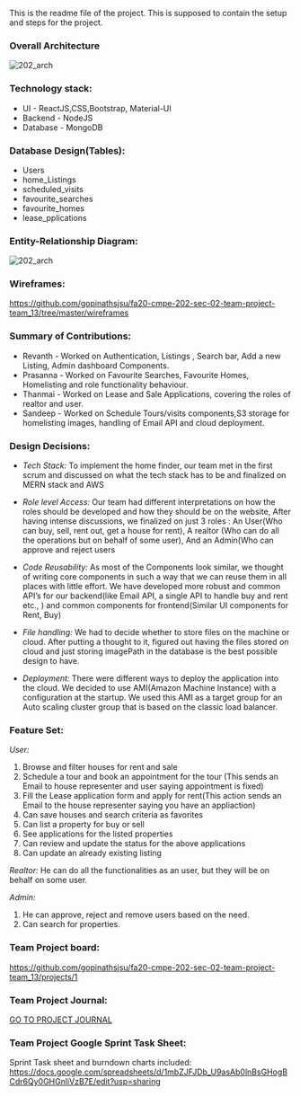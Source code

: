 This is the readme file of the project. This is supposed to contain the setup and steps for the project. 

### Overall Architecture

![202_arch](https://github.com/gopinathsjsu/fa20-cmpe-202-sec-02-team-project-team_13/blob/master/images/Architecture.jpg?raw=true)

### Technology stack:
- UI - ReactJS,CSS,Bootstrap, Material-UI
- Backend - NodeJS
- Database - MongoDB

### Database Design(Tables):
- Users
- home_Listings
- scheduled_visits
- favourite_searches
- favourite_homes
- lease_pplications

### Entity-Relationship Diagram:
![202_arch](https://github.com/gopinathsjsu/fa20-cmpe-202-sec-02-team-project-team_13/blob/master/images/Er_diagram.jpg?raw=true)

### Wireframes: 

https://github.com/gopinathsjsu/fa20-cmpe-202-sec-02-team-project-team_13/tree/master/wireframes

### Summary of Contributions:
- Revanth - Worked on Authentication, Listings , Search bar, Add a new Listing, Admin dashboard Components.
- Prasanna - Worked on Favourite Searches, Favourite Homes, Homelisting  and role functionality behaviour.
- Thanmai - Worked on Lease and Sale Applications, covering the roles of realtor and user.
- Sandeep - Worked on Schedule Tours/visits components,S3 storage for homelisting images, handling of Email API and cloud deployment.


### Design Decisions: 

- *Tech Stack:* To implement the home finder, our team met in the first scrum and discussed on what the tech stack has to be and finalized on MERN stack and AWS

- *Role level Access:* Our team had different interpretations on how the roles should be developed and how they should be on the website, After having intense discussions, we finalized on just 3 roles : An User(Who can buy, sell, rent out, get a house for rent), A realtor (Who can do all the operations but on behalf of some user), And an Admin(Who can approve and reject users

- *Code Reusability:* As most of the Components look similar, we thought of writing core components in such a way that we can reuse them in all places with little effort. We have developed more robust and common API’s for our backend(like Email API, a single API to handle buy and rent etc., ) and  common components for frontend(Similar UI components for Rent, Buy)

- *File handling:* We had to decide whether to store files on the machine or cloud. After putting a thought to it, figured out having the files stored on cloud and just storing imagePath in the database is the best possible design to have. 

- *Deployment:* There were different ways to deploy the application into the cloud. We decided to use AMI(Amazon Machine Instance) with a configuration at the startup. We used this AMI as a target group for an Auto scaling cluster group that is based on the classic load balancer. 




### Feature Set:

*User:*

1. Browse and filter houses for rent and sale
2. Schedule a tour and book an appointment for the tour (This sends an Email to house representer and user saying appointment is fixed)
3. Fill the Lease application form and apply for rent(This action sends an Email to the house representer saying you have an appliaction)
4. Can save houses and search criteria as favorites
5. Can list a property for buy or sell
6. See applications for the listed properties
7. Can review and update the status for the above applications
8. Can update an already existing listing

*Realtor:*
He can do all the functionalities as an user, but they will be on behalf on some user. 

*Admin:*
1. He can approve, reject and remove users based on the need. 
2. Can search for properties. 


### Team Project board:
https://github.com/gopinathsjsu/fa20-cmpe-202-sec-02-team-project-team_13/projects/1


### Team Project Journal:
[GO TO PROJECT JOURNAL ](Project_Journal.md)


### Team Project Google Sprint Task Sheet:
Sprint Task sheet and burndown charts included:
https://docs.google.com/spreadsheets/d/1mbZJFJDb_U9asAb0lnBsGHogBCdr6Qy0GHGnliVzB7E/edit?usp=sharing
